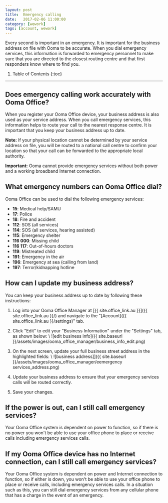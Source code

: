```yaml
---
layout: post
title:  Emergency calling
date:   2017-02-06 11:00:00
category: [wework]
tags: [account, wework]
---
```


Every second is important in an emergency. It is important for the business address on file with Ooma to be accurate. When you dial emergency services, this information is forwarded to emergency personnel to make sure that you are directed to the closest routing centre and that first responders know where to find you.

1. Table of Contents
{:toc}
* * *

## Does emergency calling work accurately with Ooma Office?

When you register your Ooma Office device, your business address is also used as your service address. When you call emergency services, this information helps to route your call to the nearest response centre. It is important that you keep your business address up to date.

**Note:** If your physical location cannot be determined by your service address on file, you will be routed to a national call centre to confirm your location so that your call can be forwarded to the appropriate local authority.

**Important:** Ooma cannot provide emergency services without both power and a working broadband Internet connection.

## What emergency numbers can Ooma Office dial?

Ooma Office can be used to dial the following emergency services:

* **15**: Medical help/SAMU
* **17**: Police
* **18**: Fire and accident
* **112**: SOS (all services)
* **114**: SOS (all services, hearing assisted)
* **115**: Emergency shelter
* **116 000**: Missing child
* **116 117**: Out-of-hours doctors
* **119**: Mistreated child
* **191**: Emergency in the air
* **196**: Emergency at sea (calling from land)
* **197**: Terror/kidnapping hotline

## How can I update my business address?

You can keep your business address up to date by following these instructions:

1. Log into your Ooma Office Manager at [{{ site.office_link.au }}]({{ site.office_link.au }}/) and navigate to the "[Account]({{ site.office_link.au }}/settings)" tab.
2. Click "Edit" to edit your "Business Information" under the "Settings" tab, as shown below: \\
   ![edit business info]({{ site.baseurl }}/assets/images/ooma_office_manager/business_info_edit.png)

3. On the next screen, update your full business street address in the highlighted fields: \\
   ![business address]]({{ site.baseurl }}/assets/images/ooma_office_manager/eemergency services_address.png)

4. Update your business address to ensure that your emergency services calls will be routed correctly.
5. Save your changes.

## If the power is out, can I still call emergency services?

Your Ooma Office system is dependent on power to function, so if there is no power you won't be able to use your office phone to place or receive calls including emergency services calls.

## If my Ooma Office device has no Internet connection, can I still call emergency services?

Your Ooma Office system is dependent on power and Internet connection to function, so if either is down, you won't be able to use your office phone to place or receive calls, including emergency services calls. In a situation such as this, you can still dial emergency services from any cellular phone that has a charge in the event of an emergency.
